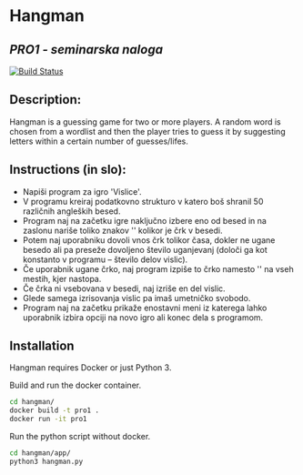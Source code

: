 # Hangman
## _PRO1 - seminarska naloga_


[![Build Status](https://travis-ci.org/joemccann/dillinger.svg?branch=master)](https://travis-ci.org/joemccann/dillinger)

## Description:

Hangman is a guessing game for two or more players.
A random word is chosen from a wordlist and then the player tries to guess it by suggesting letters within a certain number of guesses/lifes.

## Instructions (in slo):

 - Napiši program za igro 'Vislice'.
 - V programu kreiraj podatkovno strukturo v katero boš shranil 50 različnih angleških besed.
 - Program naj na začetku igre naključno izbere eno od besed in na zaslonu nariše toliko znakov '' kolikor je črk v besedi.
 - Potem naj uporabniku dovoli vnos črk tolikor časa, dokler ne ugane besedo ali pa preseže dovoljeno število uganjevanj (določi ga kot konstanto v programu – število delov vislic).
 - Če uporabnik ugane črko, naj program izpiše to črko namesto '' na vseh mestih, kjer nastopa.
 - Če črka ni vsebovana v besedi, naj izriše en del vislic.
 - Glede samega izrisovanja vislic pa imaš umetničko svobodo.
 - Program naj na začetku prikaže enostavni meni iz katerega lahko uporabnik izbira opciji na novo igro ali konec dela s programom.



## Installation

Hangman requires Docker or just Python 3.

Build and run the docker container.

```sh
cd hangman/
docker build -t pro1 .
docker run -it pro1
```

Run the python script without docker.

```sh
cd hangman/app/
python3 hangman.py
```